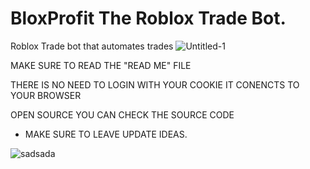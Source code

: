 # BloxProfit The Roblox Trade Bot.
Roblox Trade bot that automates trades
![Untitled-1](https://user-images.githubusercontent.com/79790623/213688705-ae0fd52a-4cce-4292-9b37-e8e2d0988d5e.png)

MAKE SURE TO READ THE "READ ME" FILE

THERE IS NO NEED TO LOGIN WITH YOUR COOKIE IT CONENCTS TO YOUR BROWSER

OPEN SOURCE YOU CAN CHECK THE SOURCE CODE

- MAKE SURE TO LEAVE UPDATE IDEAS.


![sadsada](https://user-images.githubusercontent.com/79790623/213689502-a760eb20-de2d-494a-8260-c2b2b82f7dfa.png)
